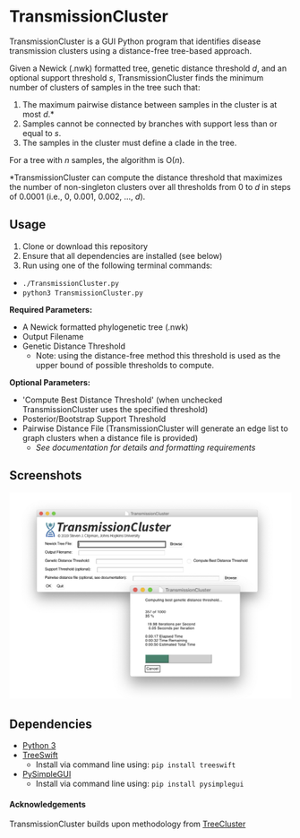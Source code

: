 # TransmissionCluster
  TransmissionCluster is a GUI Python program that identifies disease transmission clusters using a distance-free tree-based approach.

  Given a Newick (.nwk) formatted tree, genetic distance threshold *d*, and an optional support threshold *s*, TransmissionCluster finds the minimum number of clusters of samples in the tree such that:

  1. The maximum pairwise distance between samples in the cluster is at most *d*.\*
  2. Samples cannot be connected by branches with support less than or equal to *s*.
  3. The samples in the cluster must define a clade in the tree.

  For a tree with *n* samples, the algorithm is O(*n*).

  \*TransmissionCluster can compute the distance threshold that maximizes the number of non-singleton clusters over all thresholds from 0 to *d* in steps of 0.0001 (i.e., 0, 0.001, 0.002, ..., *d*).

## Usage

  1. Clone or download this repository
  2. Ensure that all dependencies are installed (see below)
  3. Run using one of the following terminal commands:
  - `./TransmissionCluster.py`
  - `python3 TransmissionCluster.py`

  **Required Parameters:**
  - A Newick formatted phylogenetic tree (.nwk)
  - Output Filename
  - Genetic Distance Threshold
    - Note: using the distance-free method this threshold is used as the upper bound of possible thresholds to compute.

  **Optional Parameters:**
  - 'Compute Best Distance Threshold' (when unchecked TransmissionCluster uses the specified threshold)
  - Posterior/Bootstrap Support Threshold
  - Pairwise Distance File (TransmissionCluster will generate an edge list to graph clusters when a distance file is provided)
    - *See documentation for details and formatting requirements*


## Screenshots
  ![s1](./resources/s1.png)


## Dependencies
  * [Python 3](https://www.python.org/downloads/)
  * [TreeSwift](https://github.com/niemasd/TreeSwift)
    - Install via command line using: `pip install treeswift`
  * [PySimpleGUI](https://pypi.org/project/PySimpleGUI/)
    - Install via command line using: `pip install pysimplegui`


#### Acknowledgements
TransmissionCluster builds upon methodology from [TreeCluster](https://github.com/niemasd/TreeCluster)

